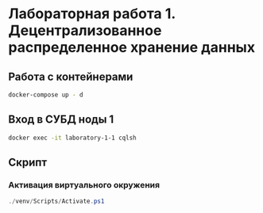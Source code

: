 # Лабораторная работа 1. Децентрализованное распределенное хранение данных

## Работа с контейнерами

```sh
docker-compose up - d
```

## Вход в СУБД ноды 1

```sh
docker exec -it laboratory-1-1 cqlsh
```
## Скрипт

### Активация виртуального окружения

```ps1
./venv/Scripts/Activate.ps1
```